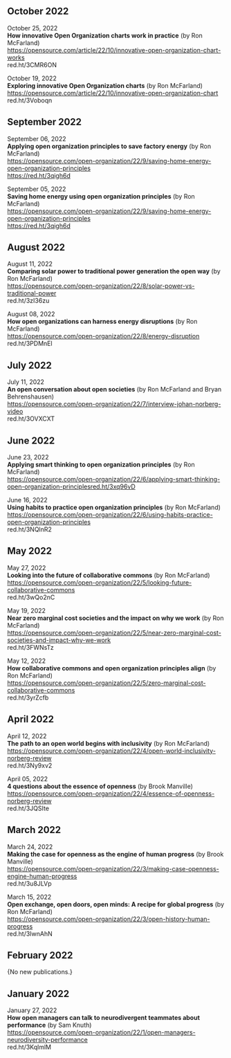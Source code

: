 ## October 2022

October 25, 2022  
**How innovative Open Organization charts work in practice** (by Ron McFarland)  
https://opensource.com/article/22/10/innovative-open-organization-chart-works  
red.ht/3CMR6ON

October 19, 2022  
**Exploring innovative Open Organization charts**  (by Ron McFarland)  
https://opensource.com/article/22/10/innovative-open-organization-chart  
red.ht/3Voboqn

## September 2022

September 06, 2022  
**Applying open organization principles to save factory energy** (by Ron McFarland)  
https://opensource.com/open-organization/22/9/saving-home-energy-open-organization-principles  
https://red.ht/3qigh6d

September 05, 2022  
**Saving home energy using open organization principles** (by Ron McFarland)  
https://opensource.com/open-organization/22/9/saving-home-energy-open-organization-principles  
https://red.ht/3qigh6d

## August 2022

August 11, 2022  
**Comparing solar power to traditional power generation the open way** (by Ron McFarland)  
https://opensource.com/open-organization/22/8/solar-power-vs-traditional-power  
red.ht/3zI36zu

August 08, 2022  
**How open organizations can harness energy disruptions** (by Ron McFarland)    
https://opensource.com/open-organization/22/8/energy-disruption  
red.ht/3PDMnEl

## July 2022

July 11, 2022  
**An open conversation about open societies** (by Ron McFarland and Bryan Behrenshausen)  
https://opensource.com/open-organization/22/7/interview-johan-norberg-video  
red.ht/3OVXCXT

## June 2022

June 23, 2022  
**Applying smart thinking to open organization principles** (by Ron McFarland)  
https://opensource.com/open-organization/22/6/applying-smart-thinking-open-organization-principlesred.ht/3xq96vD  

June 16, 2022    
**Using habits to practice open organization principles** (by Ron McFarland)  
https://opensource.com/open-organization/22/6/using-habits-practice-open-organization-principles  
red.ht/3NQlnR2

## May 2022

May 27, 2022  
**Looking into the future of collaborative commons** (by Ron McFarland)    
https://opensource.com/open-organization/22/5/looking-future-collaborative-commons  
red.ht/3wQo2nC

May 19, 2022  
**Near zero marginal cost societies and the impact on why we work** (by Ron McFarland)  
https://opensource.com/open-organization/22/5/near-zero-marginal-cost-societies-and-impact-why-we-work  
red.ht/3FWNsTz

May 12, 2022  
**How collaborative commons and open organization principles align** (by Ron McFarland)  
https://opensource.com/open-organization/22/5/zero-marginal-cost-collaborative-commons  
red.ht/3yrZcfb

## April 2022

April 12, 2022  
**The path to an open world begins with inclusivity** (by Ron McFarland)  
https://opensource.com/open-organization/22/4/open-world-inclusivity-norberg-review  
red.ht/3Ny9xv2

April 05, 2022  
**4 questions about the essence of openness** (by Brook Manville)  
https://opensource.com/open-organization/22/4/essence-of-openness-norberg-review  
red.ht/3JQSIte

## March 2022

March 24, 2022  
**Making the case for openness as the engine of human progress** (by Brook Manville)  
https://opensource.com/open-organization/22/3/making-case-openness-engine-human-progress  
red.ht/3u8JLVp

March 15, 2022  
**Open exchange, open doors, open minds: A recipe for global progress** (by Ron McFarland)  
https://opensource.com/open-organization/22/3/open-history-human-progress  
red.ht/3IwnAhN

## February 2022

{No new publications.}

## January 2022

January 27, 2022  
**How open managers can talk to neurodivergent teammates about performance** (by Sam Knuth)    
https://opensource.com/open-organization/22/1/open-managers-neurodiversity-performance  
red.ht/3KqlmlM
